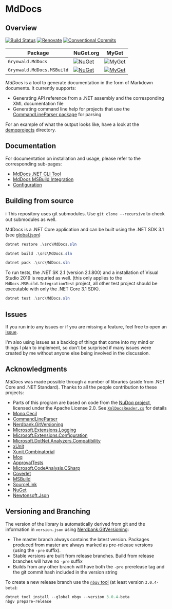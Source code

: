 # MdDocs

## Overview

[![Build Status](https://dev.azure.com/ap0llo/OSS/_apis/build/status/mddocs?branchName=master)](https://dev.azure.com/ap0llo/OSS/_build/latest?definitionId=11&branchName=master)
[![Renovate](https://img.shields.io/badge/Renovate-enabled-brightgreen)](https://renovatebot.com/)
[![Conventional Commits](https://img.shields.io/badge/Conventional%20Commits-1.0.0-yellow.svg)](https://conventionalcommits.org)

| Package                   | NuGet.org                                                                                                                      | MyGet                                                                                                                                                                               |
|---------------------------|--------------------------------------------------------------------------------------------------------------------------------|-------------------------------------------------------------------------------------------------------------------------------------------------------------------------------------|
| `Grynwald.MdDocs`         | [![NuGet](https://img.shields.io/nuget/v/Grynwald.MdDocs.svg)](https://www.nuget.org/packages/Grynwald.MdDocs)                 | [![MyGet](https://img.shields.io/myget/ap0llo-mddocs/vpre/Grynwald.MdDocs.svg?label=myget)](https://www.myget.org/feed/ap0llo-mddocs/package/nuget/Grynwald.MdDocs)                 |
| `Grynwald.MdDocs.MSBuild` | [![NuGet](https://img.shields.io/nuget/v/Grynwald.MdDocs.MSBuild.svg)](https://www.nuget.org/packages/Grynwald.MdDocs.MSBuild) | [![MyGet](https://img.shields.io/myget/ap0llo-mddocs/vpre/Grynwald.MdDocs.MSBuild.svg?label=myget)](https://www.myget.org/feed/ap0llo-mddocs/package/nuget/Grynwald.MdDocs.MSBuild) |

*MdDocs* is a tool to generate documentation in the form of Markdown documents.
It currently supports:

- Generating API reference from a .NET assembly and the corresponding XML
  documentation file
- Generating command line help for projects that use the
  [CommandLineParser package](https://www.nuget.org/packages/CommandLineParser/)
  for parsing
  
For an example of what the output looks like, have a look at the [demoprojects](docs/demoprojects) directory.

## Documentation

For documentation on installation and usage, please refer to the
corresponding sub-pages:

- [MdDocs .NET CLI Tool](./docs/net-cli-tool.md)
- [MdDocs MSBuild Integration](./docs/msbuild-integration.md)
- [Configuration](./docs/configuration/README.md)

## Building from source

ℹ This repository uses git submodules. Use `git clone --recursive` to check out submodules as well.

MdDocs is a .NET Core application and can be built using the .NET SDK 3.1 (see [global.json](./global.json))

```ps1
dotnet restore .\src\MdDocs.sln

dotnet build .\src\MdDocs.sln

dotnet pack .\src\MdDocs.sln
```

To run tests, the .NET SK 2.1 (version 2.1.800) and a installation of Visual Studio 2019 is requried as well.
(this only applies to the `MdDocs.MSBuild.IntegrationTest` project, all other test project should be executable with only the .NET Core 3.1 SDK).

```ps1
dotnet test .\src\MdDocs.sln
```

## Issues

If you run into any issues or if you are missing a feature, feel free
to open an [issue](https://github.com/ap0llo/mddocs/issues).

I'm also using issues as a backlog of things that come into my mind or
things I plan to implement, so don't be surprised if many issues were
created by me without anyone else being involved in the discussion.

## Acknowledgments

*MdDocs* was made possible through a number of libraries (aside from
.NET Core and .NET Standard). Thanks to all the people contribution to these projects:

- Parts of this program are based on code from the [NuDoq project](https://github.com/kzu/NuDoq/),
  licensed under the Apache License 2.0.
  See [`XmlDocsReader.cs`](src/MdDoc/Model/XmlDocs/XmlDocsReader.cs) for details
- [Mono.Cecil](https://github.com/jbevain/cecil/)
- [CommandLineParser](https://github.com/gsscoder/commandline)
- [Nerdbank.GitVersioning](https://github.com/AArnott/Nerdbank.GitVersioning/)
- [Microsoft.Extensions.Logging](https://github.com/aspnet/Extensions)
- [Microsoft.Extensions.Configuration](https://github.com/aspnet/Extensions)
- [Microsoft.DotNet.Analyzers.Compatibility](https://github.com/dotnet/platform-compat)
- [xUnit](http://xunit.github.io/)
- [Xunit.Combinatorial](https://github.com/AArnott/Xunit.Combinatorial)
- [Moq](https://github.com/moq/moq4)
- [ApprovalTests](https://github.com/approvals/ApprovalTests.Net)
- [Microsoft.CodeAnalysis.CSharp](https://github.com/dotnet/roslyn)
- [Coverlet](https://github.com/tonerdo/coverlet)
- [MSBuild](https://github.com/dotnet/msbuild/)
- [SourceLink](https://github.com/dotnet/sourcelink)
- [NuGet](https://github.com/NuGet/NuGet.Client)
- [Newtonsoft.Json](https://www.newtonsoft.com/json)

## Versioning and Branching

The version of the library is automatically derived from git and the information
in `version.json` using [Nerdbank.GitVersioning](https://github.com/AArnott/Nerdbank.GitVersioning):

- The master branch  always contains the latest version. Packages produced from
  master are always marked as pre-release versions (using the `-pre` suffix).
- Stable versions are built from release branches. Build from release branches
  will have no `-pre` suffix
- Builds from any other branch will have both the `-pre` prerelease tag and the git
  commit hash included in the version string

To create a new release branch use the [`nbgv` tool](https://www.nuget.org/packages/nbgv/)
(at least version `3.0.4-beta`):

```ps1
dotnet tool install --global nbgv --version 3.0.4-beta
nbgv prepare-release
```
